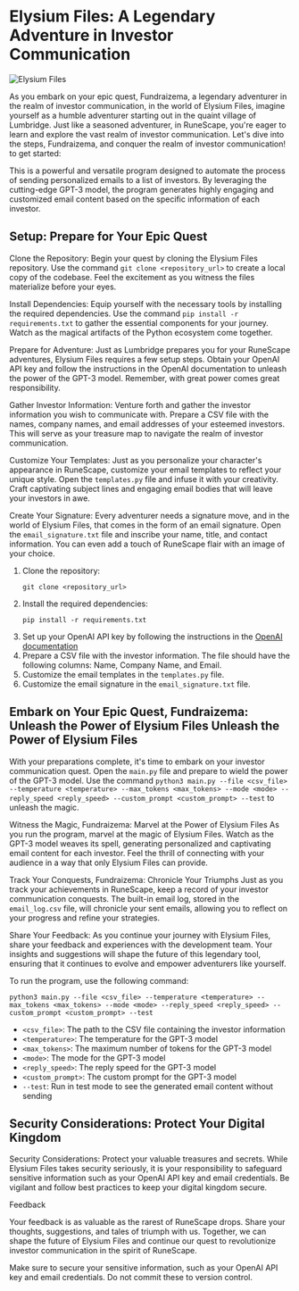 # Elysium Files: A Legendary Adventure in Investor Communication

![Elysium Files](https://example.com/elysium_files_logo.png)

As you embark on your epic quest, Fundraizema, a legendary adventurer in the realm of investor communication, in the world of Elysium Files, imagine yourself as a humble adventurer starting out in the quaint village of Lumbridge. Just like a seasoned adventurer, in RuneScape, you're eager to learn and explore the vast realm of investor communication. Let's dive into the steps, Fundraizema, and conquer the realm of investor communication! to get started:


This is a powerful and versatile program designed to automate the process of sending personalized emails to a list of investors. By leveraging the cutting-edge GPT-3 model, the program generates highly engaging and customized email content based on the specific information of each investor.

## Setup: Prepare for Your Epic Quest

Clone the Repository: Begin your quest by cloning the Elysium Files repository. Use the command `git clone <repository_url>` to create a local copy of the codebase. Feel the excitement as you witness the files materialize before your eyes.

Install Dependencies: Equip yourself with the necessary tools by installing the required dependencies. Use the command `pip install -r requirements.txt` to gather the essential components for your journey. Watch as the magical artifacts of the Python ecosystem come together.

Prepare for Adventure: Just as Lumbridge prepares you for your RuneScape adventures, Elysium Files requires a few setup steps. Obtain your OpenAI API key and follow the instructions in the OpenAI documentation to unleash the power of the GPT-3 model. Remember, with great power comes great responsibility.

Gather Investor Information: Venture forth and gather the investor information you wish to communicate with. Prepare a CSV file with the names, company names, and email addresses of your esteemed investors. This will serve as your treasure map to navigate the realm of investor communication.

Customize Your Templates: Just as you personalize your character's appearance in RuneScape, customize your email templates to reflect your unique style. Open the `templates.py` file and infuse it with your creativity. Craft captivating subject lines and engaging email bodies that will leave your investors in awe.

Create Your Signature: Every adventurer needs a signature move, and in the world of Elysium Files, that comes in the form of an email signature. Open the `email_signature.txt` file and inscribe your name, title, and contact information. You can even add a touch of RuneScape flair with an image of your choice.


1. Clone the repository:
   ```
   git clone <repository_url>
   ```
2. Install the required dependencies:
   ```
   pip install -r requirements.txt
   ```
3. Set up your OpenAI API key by following the instructions in the [OpenAI documentation](https://docs.openai.com/)
4. Prepare a CSV file with the investor information. The file should have the following columns: Name, Company Name, and Email.
5. Customize the email templates in the `templates.py` file.
6. Customize the email signature in the `email_signature.txt` file.

## Embark on Your Epic Quest, Fundraizema: Unleash the Power of Elysium Files Unleash the Power of Elysium Files

With your preparations complete, it's time to embark on your investor communication quest. Open the `main.py` file and prepare to wield the power of the GPT-3 model. Use the command `python3 main.py --file <csv_file> --temperature <temperature> --max_tokens <max_tokens> --mode <mode> --reply_speed <reply_speed> --custom_prompt <custom_prompt> --test` to unleash the magic.

Witness the Magic, Fundraizema: Marvel at the Power of Elysium Files As you run the program, marvel at the magic of Elysium Files. Watch as the GPT-3 model weaves its spell, generating personalized and captivating email content for each investor. Feel the thrill of connecting with your audience in a way that only Elysium Files can provide.

Track Your Conquests, Fundraizema: Chronicle Your Triumphs Just as you track your achievements in RuneScape, keep a record of your investor communication conquests. The built-in email log, stored in the `email_log.csv` file, will chronicle your sent emails, allowing you to reflect on your progress and refine your strategies.

Share Your Feedback: As you continue your journey with Elysium Files, share your feedback and experiences with the development team. Your insights and suggestions will shape the future of this legendary tool, ensuring that it continues to evolve and empower adventurers like yourself.


To run the program, use the following command:

```shell
python3 main.py --file <csv_file> --temperature <temperature> --max_tokens <max_tokens> --mode <mode> --reply_speed <reply_speed> --custom_prompt <custom_prompt> --test
```

- `<csv_file>`: The path to the CSV file containing the investor information
- `<temperature>`: The temperature for the GPT-3 model
- `<max_tokens>`: The maximum number of tokens for the GPT-3 model
- `<mode>`: The mode for the GPT-3 model
- `<reply_speed>`: The reply speed for the GPT-3 model
- `<custom_prompt>`: The custom prompt for the GPT-3 model
- `--test`: Run in test mode to see the generated email content without sending

## Security Considerations: Protect Your Digital Kingdom

Security Considerations: Protect your valuable treasures and secrets. While Elysium Files takes security seriously, it is your responsibility to safeguard sensitive information such as your OpenAI API key and email credentials. Be vigilant and follow best practices to keep your digital kingdom secure.

Feedback

Your feedback is as valuable as the rarest of RuneScape drops. Share your thoughts, suggestions, and tales of triumph with us. Together, we can shape the future of Elysium Files and continue our quest to revolutionize investor communication in the spirit of RuneScape.


Make sure to secure your sensitive information, such as your OpenAI API key and email credentials. Do not commit these to version control.
